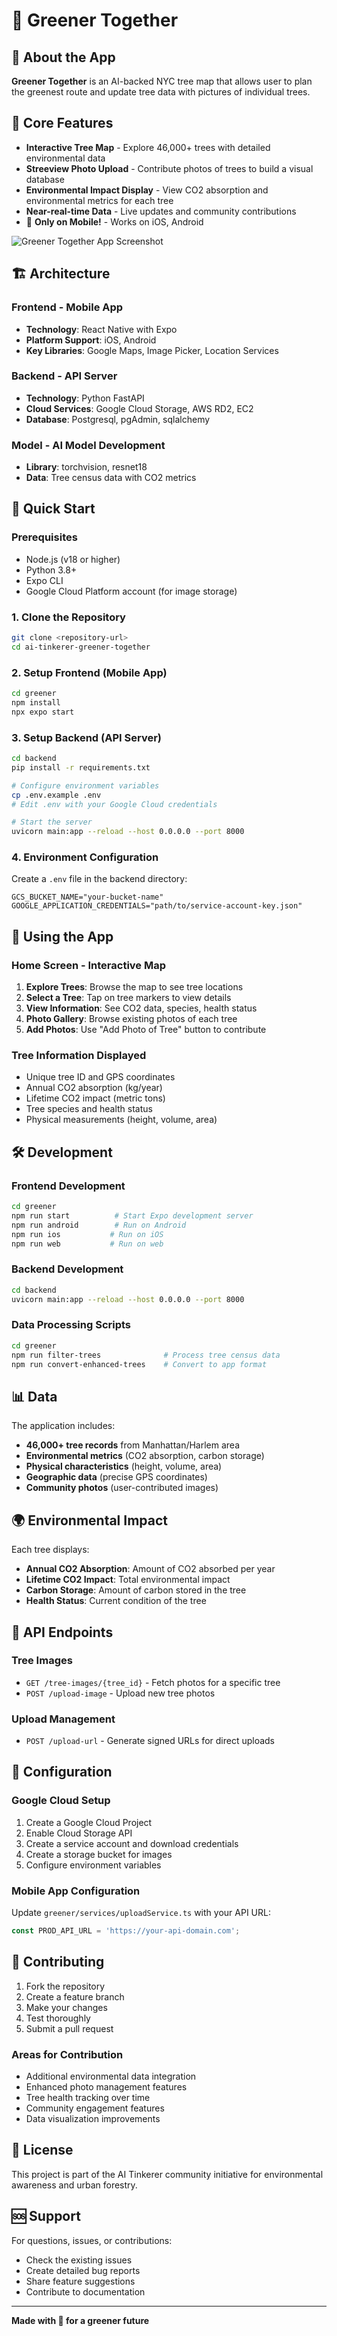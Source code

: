 # 🌳 Greener Together

## 📱 About the App

**Greener Together** is an AI-backed NYC tree map that allows user to plan the greenest route and update tree data with pictures of individual trees. 

## 📌 Core Features
- **Interactive Tree Map** - Explore 46,000+ trees with detailed environmental data
- **Streeview Photo Upload** - Contribute photos of trees to build a visual database
- **Environmental Impact Display** - View CO2 absorption and environmental metrics for each tree
- **Near-real-time Data** - Live updates and community contributions
- 📱 **Only on Mobile!** - Works on iOS, Android

![Greener Together App Screenshot](app.webp)

## 🏗️ Architecture

### Frontend - Mobile App
- **Technology**: React Native with Expo
- **Platform Support**: iOS, Android
- **Key Libraries**: Google Maps, Image Picker, Location Services

### Backend - API Server
- **Technology**: Python FastAPI
- **Cloud Services**: Google Cloud Storage, AWS RD2, EC2
- **Database**: Postgresql, pgAdmin, sqlalchemy

### Model - AI Model Development
- **Library**: torchvision, resnet18
- **Data**: Tree census data with CO2 metrics

## 🚀 Quick Start

### Prerequisites
- Node.js (v18 or higher)
- Python 3.8+
- Expo CLI
- Google Cloud Platform account (for image storage)

### 1. Clone the Repository
```bash
git clone <repository-url>
cd ai-tinkerer-greener-together
```

### 2. Setup Frontend (Mobile App)
```bash
cd greener
npm install
npx expo start
```

### 3. Setup Backend (API Server)
```bash
cd backend
pip install -r requirements.txt

# Configure environment variables
cp .env.example .env
# Edit .env with your Google Cloud credentials

# Start the server
uvicorn main:app --reload --host 0.0.0.0 --port 8000
```

### 4. Environment Configuration
Create a `.env` file in the backend directory:
```env
GCS_BUCKET_NAME="your-bucket-name"
GOOGLE_APPLICATION_CREDENTIALS="path/to/service-account-key.json"
```

## 📱 Using the App

### Home Screen - Interactive Map
1. **Explore Trees**: Browse the map to see tree locations
2. **Select a Tree**: Tap on tree markers to view details
3. **View Information**: See CO2 data, species, health status
4. **Photo Gallery**: Browse existing photos of each tree
5. **Add Photos**: Use "Add Photo of Tree" button to contribute

### Tree Information Displayed
- Unique tree ID and GPS coordinates
- Annual CO2 absorption (kg/year)
- Lifetime CO2 impact (metric tons)
- Tree species and health status
- Physical measurements (height, volume, area)

## 🛠️ Development

### Frontend Development
```bash
cd greener
npm run start          # Start Expo development server
npm run android        # Run on Android
npm run ios           # Run on iOS
npm run web           # Run on web
```

### Backend Development
```bash
cd backend
uvicorn main:app --reload --host 0.0.0.0 --port 8000
```

### Data Processing Scripts
```bash
cd greener
npm run filter-trees              # Process tree census data
npm run convert-enhanced-trees    # Convert to app format
```

## 📊 Data

The application includes:
- **46,000+ tree records** from Manhattan/Harlem area
- **Environmental metrics** (CO2 absorption, carbon storage)
- **Physical characteristics** (height, volume, area)
- **Geographic data** (precise GPS coordinates)
- **Community photos** (user-contributed images)

## 🌍 Environmental Impact

Each tree displays:
- **Annual CO2 Absorption**: Amount of CO2 absorbed per year
- **Lifetime CO2 Impact**: Total environmental impact
- **Carbon Storage**: Amount of carbon stored in the tree
- **Health Status**: Current condition of the tree

## 📡 API Endpoints

### Tree Images
- `GET /tree-images/{tree_id}` - Fetch photos for a specific tree
- `POST /upload-image` - Upload new tree photos

### Upload Management  
- `POST /upload-url` - Generate signed URLs for direct uploads

## 🔧 Configuration

### Google Cloud Setup
1. Create a Google Cloud Project
2. Enable Cloud Storage API
3. Create a service account and download credentials
4. Create a storage bucket for images
5. Configure environment variables

### Mobile App Configuration
Update `greener/services/uploadService.ts` with your API URL:
```typescript
const PROD_API_URL = 'https://your-api-domain.com';
```

## 🤝 Contributing

1. Fork the repository
2. Create a feature branch
3. Make your changes
4. Test thoroughly
5. Submit a pull request

### Areas for Contribution
- Additional environmental data integration
- Enhanced photo management features
- Tree health tracking over time
- Community engagement features
- Data visualization improvements

## 📄 License

This project is part of the AI Tinkerer community initiative for environmental awareness and urban forestry.

## 🆘 Support

For questions, issues, or contributions:
- Check the existing issues
- Create detailed bug reports
- Share feature suggestions
- Contribute to documentation

---

**Made with 🌱 for a greener future** 
